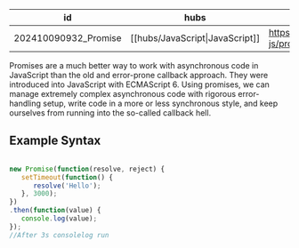 
| id                   | hubs                            | source                                                              |
| -------------------- | ------------------------------- | ------------------------------------------------------------------- |
| 202410090932_Promise | [[hubs/JavaScript\|JavaScript]] | https://www.codeguage.com/courses/advanced-js/promises-introduction |
Promises are a much better way to work with asynchronous code in JavaScript than the old and error-prone callback approach. They were introduced into JavaScript with ECMAScript 6. Using promises, we can manage extremely complex asynchronous code with rigorous error-handling setup, write code in a more or less synchronous style, and keep ourselves from running into the so-called callback hell.
## Example Syntax
```js

new Promise(function(resolve, reject) {
   setTimeout(function() {
      resolve('Hello');
   }, 3000);
})
.then(function(value) {
   console.log(value);
});
//After 3s consolelog run 
```
